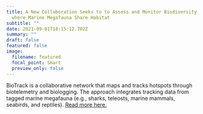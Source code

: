 ```yaml
---
title: A New Collaboration Seeks to to Assess and Monitor Biodiversity Hotspots
  where Marine Megafauna Share Habitat
subtitle: ""
date: 2021-09-01T18:15:12.702Z
summary: ""
draft: false
featured: false
image:
  filename: featured
  focal_point: Smart
  preview_only: false
---
```

BioTrack is a collaborative network that maps and tracks hotspots through biotelemetry and biologging. The approach integrates tracking data from tagged marine megafauna (e.g., sharks, teleosts, marine mammals, seabirds, and reptiles). [Read more here.](https://marinebon.org/pages/biotrack/)
